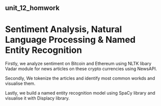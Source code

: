 ## unit_12_homwork
# Sentiment Analysis, Natural Language Processing & Named Entity Recognition

Firstly, we analyze sentiment on Bitcoin and Ethereum using NLTK libary Vadar module for news articles on these crypto currencies using NewsAPI.

Secondly, We tokenize the articles and identify most common workds and visualise them.

Lastly, we build a named entity recognition model using SpaCy library and visualise it with Displacy library.
